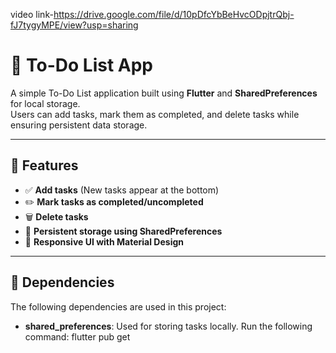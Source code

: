 

video link-https://drive.google.com/file/d/10pDfcYbBeHvcODpjtrQbj-fJ7tygyMPE/view?usp=sharing

# 📝 To-Do List App

A simple To-Do List application built using **Flutter** and **SharedPreferences** for local storage.  
Users can add tasks, mark them as completed, and delete tasks while ensuring persistent data storage.

---

## 🚀 Features
- ✅ **Add tasks** (New tasks appear at the bottom)
- ✏️ **Mark tasks as completed/uncompleted**
- 🗑 **Delete tasks**
- 🔄 **Persistent storage using SharedPreferences**
- 📱 **Responsive UI with Material Design**

---

## 🔌 Dependencies
The following dependencies are used in this project:
- **shared_preferences**: Used for storing tasks locally.
Run the following command:
flutter pub get

